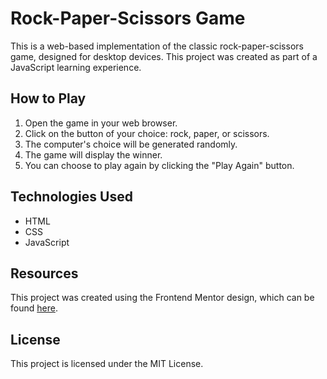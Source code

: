 # Rock-Paper-Scissors Game

This is a web-based implementation of the classic rock-paper-scissors game, designed for desktop devices. This project was created as part of a JavaScript learning experience.

## How to Play

1. Open the game in your web browser.
2. Click on the button of your choice: rock, paper, or scissors.
3. The computer's choice will be generated randomly.
4. The game will display the winner.
5. You can choose to play again by clicking the "Play Again" button.

## Technologies Used

- HTML
- CSS
- JavaScript

## Resources

This project was created using the Frontend Mentor design, which can be found [here](https://www.frontendmentor.io/challenges/rock-paper-scissors-game-pTgwgvgH). 


## License

This project is licensed under the MIT License.
